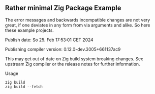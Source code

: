 ## Rather minimal Zig Package Example

The error messages and backwards incompatible changes are not very great,
if one deviates in any form from via arguments and alike.
So here these example projects.

Publish date: So 25. Feb 17:53:01 CET 2024

Publishing compiler version: 0.12.0-dev.3005+661137ac9

This may get out of date on Zig build system breaking changes. See upstream
Zig compiler or the release notes for further information.

Usage
```
zig build
zig build --fetch
```


